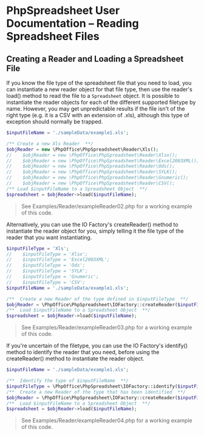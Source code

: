 # PhpSpreadsheet User Documentation – Reading Spreadsheet Files


## Creating a Reader and Loading a Spreadsheet File

If you know the file type of the spreadsheet file that you need to load, you can instantiate a new reader object for that file type, then use the reader's load() method to read the file to a `Spreadsheet` object. It is possible to instantiate the reader objects for each of the different supported filetype by name. However, you may get unpredictable results if the file isn't of the right type (e.g. it is a CSV with an extension of .xls), although this type of exception should normally be trapped.

```php
$inputFileName = './sampleData/example1.xls';

/** Create a new Xls Reader  **/
$objReader = new \PhpOffice\PhpSpreadsheet\Reader\Xls();
//    $objReader = new \PhpOffice\PhpSpreadsheet\Reader\Xlsx();
//    $objReader = new \PhpOffice\PhpSpreadsheet\Reader\Excel2003XML();
//    $objReader = new \PhpOffice\PhpSpreadsheet\Reader\Ods();
//    $objReader = new \PhpOffice\PhpSpreadsheet\Reader\SYLK();
//    $objReader = new \PhpOffice\PhpSpreadsheet\Reader\Gnumeric();
//    $objReader = new \PhpOffice\PhpSpreadsheet\Reader\CSV();
/** Load $inputFileName to a Spreadsheet Object  **/
$spreadsheet = $objReader->load($inputFileName);
```
 > See Examples/Reader/exampleReader02.php for a working example of this code.

Alternatively, you can use the IO Factory's createReader() method to instantiate the reader object for you, simply telling it the file type of the reader that you want instantiating.

```php
$inputFileType = 'Xls';
//    $inputFileType = 'Xlsx';
//    $inputFileType = 'Excel2003XML';
//    $inputFileType = 'Ods';
//    $inputFileType = 'SYLK';
//    $inputFileType = 'Gnumeric';
//    $inputFileType = 'CSV';
$inputFileName = './sampleData/example1.xls';

/**  Create a new Reader of the type defined in $inputFileType  **/
$objReader = \PhpOffice\PhpSpreadsheet\IOFactory::createReader($inputFileType);
/**  Load $inputFileName to a Spreadsheet Object  **/
$spreadsheet = $objReader->load($inputFileName);
```
 > See Examples/Reader/exampleReader03.php for a working example of this code.

If you're uncertain of the filetype, you can use the IO Factory's identify() method to identify the reader that you need, before using the createReader() method to instantiate the reader object.

```php
$inputFileName = './sampleData/example1.xls';

/**  Identify the type of $inputFileName  **/
$inputFileType = \PhpOffice\PhpSpreadsheet\IOFactory::identify($inputFileName);
/**  Create a new Reader of the type that has been identified  **/
$objReader = \PhpOffice\PhpSpreadsheet\IOFactory::createReader($inputFileType);
/**  Load $inputFileName to a Spreadsheet Object  **/
$spreadsheet = $objReader->load($inputFileName);
```
 > See Examples/Reader/exampleReader04.php for a working example of this code.

